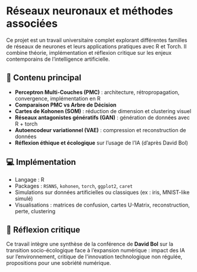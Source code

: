 # Réseaux neuronaux et méthodes associées

Ce projet est un travail universitaire complet explorant différentes familles de réseaux de neurones et leurs applications pratiques avec R et Torch. Il combine théorie, implémentation et réflexion critique sur les enjeux contemporains de l’intelligence artificielle.

## 📘 Contenu principal

- **Perceptron Multi-Couches (PMC)** : architecture, rétropropagation, convergence, implémentation en R
- **Comparaison PMC vs Arbre de Décision**
- **Cartes de Kohonen (SOM)** : réduction de dimension et clustering visuel
- **Réseaux antagonistes génératifs (GAN)** : génération de données avec R + torch
- **Autoencodeur variationnel (VAE)** : compression et reconstruction de données
- **Réflexion éthique et écologique** sur l’usage de l’IA (d’après David Bol)

## 💻 Implémentation

- Langage : R
- Packages : `RSNNS`, `kohonen`, `torch`, `ggplot2`, `caret`
- Simulations sur données artificielles ou classiques (ex : iris, MNIST-like simulé)
- Visualisations : matrices de confusion, cartes U-Matrix, reconstruction, perte, clustering

## 🌱 Réflexion critique

Ce travail intègre une synthèse de la conférence de **David Bol** sur la transition socio-écologique face à l’expansion numérique : impact des IA sur l’environnement, critique de l'innovation technologique non régulée, propositions pour une sobriété numérique.

